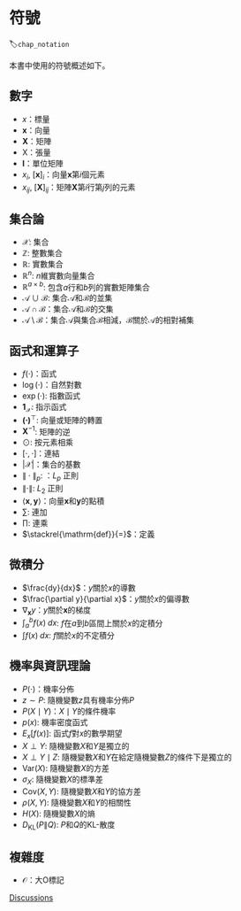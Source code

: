 # 符號
:label:`chap_notation`

本書中使用的符號概述如下。

## 數字

* $x$：標量
* $\mathbf{x}$：向量
* $\mathbf{X}$：矩陣
* $\mathsf{X}$：張量
* $\mathbf{I}$：單位矩陣
* $x_i$, $[\mathbf{x}]_i$：向量$\mathbf{x}$第$i$個元素
* $x_{ij}$, $[\mathbf{X}]_{ij}$：矩陣$\mathbf{X}$第$i$行第$j$列的元素

## 集合論

* $\mathcal{X}$: 集合
* $\mathbb{Z}$: 整數集合
* $\mathbb{R}$: 實數集合
* $\mathbb{R}^n$: $n$維實數向量集合
* $\mathbb{R}^{a\times b}$: 包含$a$行和$b$列的實數矩陣集合
* $\mathcal{A}\cup\mathcal{B}$: 集合$\mathcal{A}$和$\mathcal{B}$的並集
* $\mathcal{A}\cap\mathcal{B}$：集合$\mathcal{A}$和$\mathcal{B}$的交集
* $\mathcal{A}\setminus\mathcal{B}$：集合$\mathcal{A}$與集合$\mathcal{B}$相減，$\mathcal{B}$關於$\mathcal{A}$的相對補集

## 函式和運算子

* $f(\cdot)$：函式
* $\log(\cdot)$：自然對數
* $\exp(\cdot)$: 指數函式
* $\mathbf{1}_\mathcal{X}$: 指示函式
* $\mathbf{(\cdot)}^\top$: 向量或矩陣的轉置
* $\mathbf{X}^{-1}$: 矩陣的逆
* $\odot$: 按元素相乘
* $[\cdot, \cdot]$：連結
* $\lvert \mathcal{X} \rvert$：集合的基數
* $\|\cdot\|_p$: ：$L_p$ 正則
* $\|\cdot\|$: $L_2$ 正則
* $\langle \mathbf{x}, \mathbf{y} \rangle$：向量$\mathbf{x}$和$\mathbf{y}$的點積
* $\sum$: 連加
* $\prod$: 連乘
* $\stackrel{\mathrm{def}}{=}$：定義

## 微積分

* $\frac{dy}{dx}$：$y$關於$x$的導數
* $\frac{\partial y}{\partial x}$：$y$關於$x$的偏導數
* $\nabla_{\mathbf{x}} y$：$y$關於$\mathbf{x}$的梯度
* $\int_a^b f(x) \;dx$: $f$在$a$到$b$區間上關於$x$的定積分
* $\int f(x) \;dx$: $f$關於$x$的不定積分

## 機率與資訊理論

* $P(\cdot)$：機率分佈
* $z \sim P$: 隨機變數$z$具有機率分佈$P$
* $P(X \mid Y)$：$X\mid Y$的條件機率
* $p(x)$: 機率密度函式
* ${E}_{x} [f(x)]$: 函式$f$對$x$的數學期望
* $X \perp Y$: 隨機變數$X$和$Y$是獨立的
* $X \perp Y \mid Z$: 隨機變數$X$和$Y$在給定隨機變數$Z$的條件下是獨立的
* $\mathrm{Var}(X)$: 隨機變數$X$的方差
* $\sigma_X$: 隨機變數$X$的標準差
* $\mathrm{Cov}(X, Y)$: 隨機變數$X$和$Y$的協方差
* $\rho(X, Y)$: 隨機變數$X$和$Y$的相關性
* $H(X)$: 隨機變數$X$的熵
* $D_{\mathrm{KL}}(P\|Q)$: $P$和$Q$的KL-散度

## 複雜度

* $\mathcal{O}$：大O標記

[Discussions](https://discuss.d2l.ai/t/2089)
